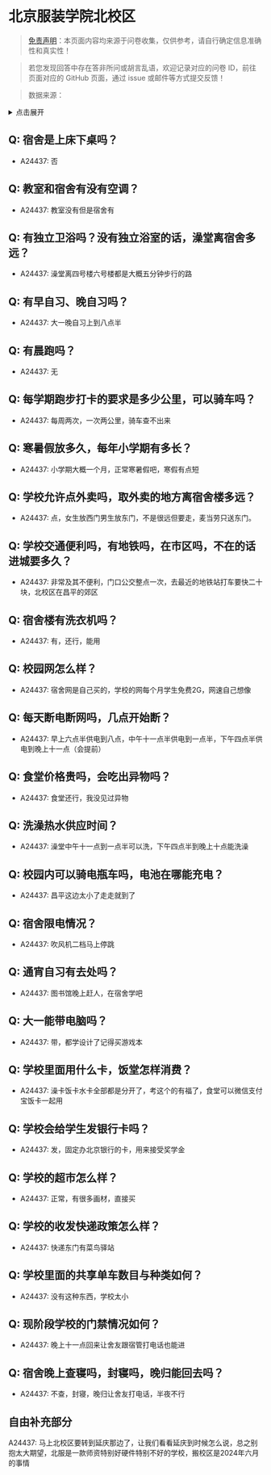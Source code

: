 # 北京服装学院北校区

> [免责声明](https://colleges.chat/#_3)：本页面内容均来源于问卷收集，仅供参考，请自行确定信息准确性和真实性！

> 若您发现回答中存在答非所问或胡言乱语，欢迎记录对应的问卷 ID，前往页面对应的 GitHub 页面，通过 issue 或邮件等方式提交反馈！

> 数据来源：

<details><summary>点击展开</summary>
<ul>
<li>A24437: 匿名 (2024 年 06 月)</li>
</ul>
</details>

## Q: 宿舍是上床下桌吗？

- A24437: 否

## Q: 教室和宿舍有没有空调？

- A24437: 教室没有但是宿舍有

## Q: 有独立卫浴吗？没有独立浴室的话，澡堂离宿舍多远？

- A24437: 澡堂离四号楼六号楼都是大概五分钟步行的路

## Q: 有早自习、晚自习吗？

- A24437: 大一晚自习上到八点半

## Q: 有晨跑吗？

- A24437: 无

## Q: 每学期跑步打卡的要求是多少公里，可以骑车吗？

- A24437: 每周两次，一次两公里，骑车查不出来

## Q: 寒暑假放多久，每年小学期有多长？

- A24437: 小学期大概一个月，正常寒暑假吧，寒假有点短

## Q: 学校允许点外卖吗，取外卖的地方离宿舍楼多远？

- A24437: 点，女生放西门男生放东门，不是很远但要走，麦当劳只送东门。

## Q: 学校交通便利吗，有地铁吗，在市区吗，不在的话进城要多久？

- A24437: 非常及其不便利，门口公交整点一次，去最近的地铁站打车要快二十块，北校区在昌平的郊区

## Q: 宿舍楼有洗衣机吗？

- A24437: 有，还行，能用

## Q: 校园网怎么样？

- A24437: 宿舍网是自己买的，学校的网每个月学生免费2G，网速自己想像

## Q: 每天断电断网吗，几点开始断？

- A24437: 早上六点半供电到八点，中午十一点半供电到一点半，下午四点半供电到晚上十一点（会提前）

## Q: 食堂价格贵吗，会吃出异物吗？

- A24437: 食堂还行，我没见过异物

## Q: 洗澡热水供应时间？

- A24437: 澡堂中午十一点到一点半可以洗，下午四点半到晚上十点能洗澡

## Q: 校园内可以骑电瓶车吗，电池在哪能充电？

- A24437: 昌平这边太小了走走就到了

## Q: 宿舍限电情况？

- A24437: 吹风机二档马上停跳

## Q: 通宵自习有去处吗？

- A24437: 图书馆晚上赶人，在宿舍学吧

## Q: 大一能带电脑吗？

- A24437: 带，都学设计了记得买游戏本

## Q: 学校里面用什么卡，饭堂怎样消费？

- A24437: 澡卡饭卡水卡全部都是分开了，考这个的有福了，食堂可以微信支付宝饭卡一起用

## Q: 学校会给学生发银行卡吗？

- A24437: 发，固定办北京银行的卡，用来接受奖学金

## Q: 学校的超市怎么样？

- A24437: 正常，有很多画材，直接买

## Q: 学校的收发快递政策怎么样？

- A24437: 快递东门有菜鸟驿站

## Q: 学校里面的共享单车数目与种类如何？

- A24437: 没有这种东西，学校太小

## Q: 现阶段学校的门禁情况如何？

- A24437: 晚上十一点回来让舍友跟宿管打电话也能进

## Q: 宿舍晚上查寝吗，封寝吗，晚归能回去吗？

- A24437: 不查，封寝，晚归让舍友打电话，半夜不行

## 自由补充部分

A24437: 马上北校区要转到延庆那边了，让我们看看延庆到时候怎么说，总之别抱太大期望，北服是一款师资特别好硬件特别不好的学校，搬校区是2024年六月的事情